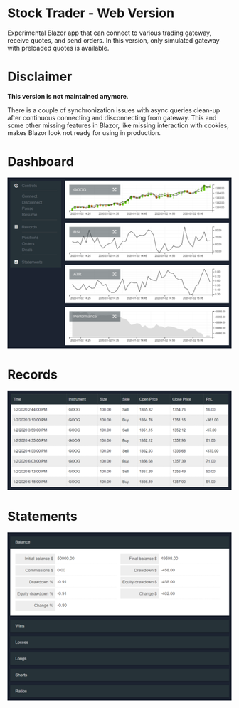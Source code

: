 # Stock Trader - Web Version

Experimental Blazor app that can connect to various trading gateway, receive quotes, and send orders. 
In this version, only simulated gateway with preloaded quotes is available. 

# Disclaimer

**This version is not maintained anymore**. 

There is a couple of synchronization issues with async queries clean-up after continuous connecting and disconnecting from gateway. This and some other missing features in Blazor, like missing interaction with cookies, makes Blazor look not ready for using in production.

# Dashboard

![](Screens/Preview-Dashboard.png) 

# Records 

![](Screens/Preview-Records.png)

# Statements 

![](Screens/Preview-Statements.png)
